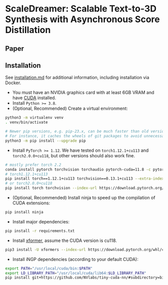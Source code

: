 # ScaleDreamer: Scalable Text-to-3D Synthesis with Asynchronous Score Distillation
## Paper

## Installation

See [installation.md](docs/installation.md) for additional information, including installation via Docker.


- You must have an NVIDIA graphics card with at least 6GB VRAM and have [CUDA](https://developer.nvidia.com/cuda-downloads) installed.
- Install `Python >= 3.8`.
- (Optional, Recommended) Create a virtual environment:

```sh
python3 -m virtualenv venv
. venv/bin/activate

# Newer pip versions, e.g. pip-23.x, can be much faster than old versions, e.g. pip-20.x.
# For instance, it caches the wheels of git packages to avoid unnecessarily rebuilding them later.
python3 -m pip install --upgrade pip
```

- Install `PyTorch >= 1.12`. We have tested on `torch1.12.1+cu113` and `torch2.0.0+cu118`, but other versions should also work fine.

```sh
# mostly prefer torch 2.2
conda install pytorch torchvision torchaudio pytorch-cuda=11.8 -c pytorch -c nvidia
# torch1.12.1+cu113
pip install torch==1.12.1+cu113 torchvision==0.13.1+cu113 --extra-index-url https://download.pytorch.org/whl/cu113
# or torch2.0.0+cu118
pip install torch torchvision --index-url https://download.pytorch.org/whl/cu118
```

- (Optional, Recommended) Install ninja to speed up the compilation of CUDA extensions:

```sh
pip install ninja
```

- Install major dependencies:

```sh
pip install -r requirements.txt
```

- Install [xformer](https://github.com/facebookresearch/xformers#installing-xformers), assume the CUDA version is cu118.
```sh
pip3 install -U xformers --index-url https://download.pytorch.org/whl/cu118
```
- Install iNGP dependencies (according to your default CUDA):

```sh
export PATH="/usr/local/cuda/bin:$PATH"
export LD_LIBRARY_PATH="/usr/local/cuda/lib64:$LD_LIBRARY_PATH"
pip install git+https://github.com/NVlabs/tiny-cuda-nn/#subdirectory=bindings/torch
```
